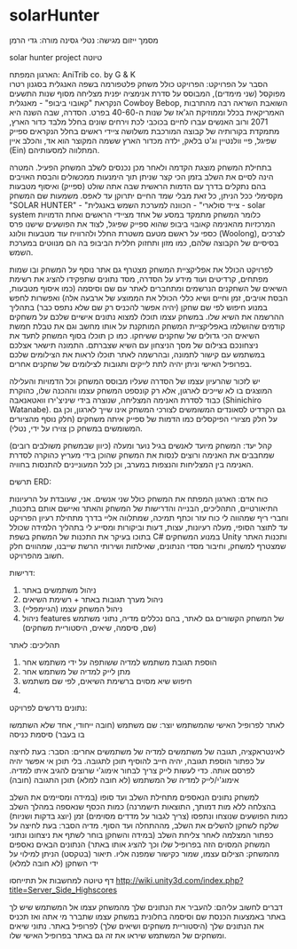 # solarHunter

מסמך ייזום
מגישה: נטלי גסינה
מורה: גדי הרמן

solar hunter project 
טיוטה

הארגון המפתח: AniTrib co. by G & K  
הסבר על הפרויקט:
הפרויקט כולל משחק פלטפורמה בשפה האנגלית בסגנון רטרו מפוקסל (שני מימדים), המבוסס על סדרת אנימציה יפנית מצליחה מסוף שנות התשעים הנקראת "קאובוי ביבופ" - מאנגלית Cowboy Bebop, השואבת השראה רבה מהתרבות האמריקאית בכלל וממוזיקת הג'אז של שנות ה-40-60 בפרט. הסדרה, שבה השנה היא 2071 ורוב האנשים עברו לחיים בכוכבי לכת וירחים שונים בחלל מלבד כדור הארץ, מתמקדת בקורותיה של קבוצה המורכבת משלושה ציידי ראשים בחלל הנקראים ספייק שפיגל, פיי וולנטיין וג'ט בלאק, ילדה מכדור הארץ ששמה המקוצר הוא אד, והכלב איין (Ein) המתלווה למסעותיהם.

בתחילת המשחק מוצגת הקדמה ולאחר מכן נכנסים לשלב המשחק הפעיל. המטרה הינה לסיים את השלב בזמן הכי קצר שניתן תוך הימנעות ממכשולים והבסת האויבים בהם נתקלים בדרך עם הדמות הראשית שבה אתה שולט (ספייק) ואיסוף מטבעות מקסימלי ככל הניתן, כל זאת מבלי שמד החיים יתרוקן עד לאפס.
משמעות שם המשחק "SOLAR HUNTER" - "צייד סולארי" - הכוונה למערכת השמש באנגלית - solar system כלומר המשחק מתמקד במסע של אחד מציידי הראשים ואחת הדמויות המרכזיות מהאנימה קאובוי ביבופ שהוא ספייק שפיגל, לצוד את הפושעים שישנו פרס כספי על ראשם מטעם משטרת החלל ולהרוויח עוד מטבעות וולונג (Woolong), לצרכים בסיסיים של הקבוצה שלהם, כמו מזון ותחזוק חללית הביבופ בה הם מנווטים במערכת השמש. 

לפרויקט הכולל את אפליקציית המשחק מצטרף גם אתר נוסף על המשחק ובו שמות מפתחים, קרדיטים ועוד מידע על הסדרה, מסד נתונים שתפקידו להציג את רשימת השיאים של השחקנים הנרשמים ומתחברים לאתר עם שם וסיסמה (כמו איסוף מטבעות, הבסת אויבים, זמן וחיים ושיא כללי הכולל את הממוצע של ארבעה אלה) ואפשרות לחפש במנוע חיפוש לפי שם שחקן (יהיה אפשר להכניס רק שם שלא נתפס כבר) בתהליך ההרשמה את השיא שלו. במשחק עצמו תוכלו למצוא נתונים אישיים שלכם על משחקים קודמים שהושלמו באפליקציית המשחק המותקנת על אותו מחשב וגם את טבלת חמשת השיאים הכי גדולים של שחקנים ששיחקו. כמו כן תוכלו בסוף המשחק לתעד את ניצחונכם בצילום של מסך הניצחון עם השיא שצברתם. התמונה תישאר אצלכם במשתמש עם קישור לתמונה, ובהרשמה לאתר תוכלו לראות את הצילומים שלכם בפרופיל האישי וניתן יהיה לתת לייקים ותגובות לצילומים של שחקנים אחרים.


יש לזכור שהרעיון עצמו של הסדרה שעליו מבוסס המשחק וכל הדמויות והעלילה המוצגים בו לא שייכים לארגון, אלא רק קונספט המשחק עצמו וההכנה שלו, כהוקרת כבוד לסדרת האנימה המצליחה, שנוצרה בידי שיניצ'ירו וואטאנאבה (Shinichiro Watanabe). 
גם הקרדיט לסאונדים המשומשים לצורכי המשחק אינו שייך לארגון, וכן גם על חלק מציורי הפיקסלים כמו הדמות של ספייק איתה משחקים (חלק נוסף מהציורים המשומשים במשחק כן צוירו על ידי, נטלי).

קהל יעד: 
המשחק מיועד לאנשים בגיל נוער ומעלה (כיוון שבמשחק משולבים רובים) שמחבבים את האנימה ורוצים לנסות את המשחק שהוכן בידי מעריץ כהוקרה לסדרת האנימה בין המצליחות והנצפות במערב, וכן לכל המעוניינים להתנסות בחוויה.


תרשים ERD:






כוח אדם:
הארגון המפתח את המשחק כולל שני אנשים. אני, שעובדת על הרעיונות התיאורטיים, התהליכים, הבנייה והדרישות של המשחק והאתר ואיישם אותם בתכנות, וחברי ריף שמהווה לי כוח עזר וכתף תמיכה, שמתלווה אליי בדרך מתחילת רעיון הפרויקט עד לתוצר הסופי, מעלה רעיונות, עצות, דעות וביקורות ומסייע לי בתהליך הלמידה שכולל בתוכו בעיקר את התכנות של המשחק בשפת C# במנוע המשחקים Unity ותכנות האתר שמצטרף למשחק, וחיבור מסדי הנתונים, שאילתות ושירותי הרשת שייבנו, שמהווים חלק חשוב מהפרויקט.



דרישות:

1. ניהול משתמשים באתר
2. ניהול מערך תגובות באתר + רשימת השיאים
3. ניהול המשחק עצמו (הגיימפליי)
4. ניהול features של המשחק הקשורים גם לאתר, בהם נכללים מדיה, נתוני משתמש (שם, סיסמה, שיאים, היסטוריית משחקים)


תהליכים:
לאתר
1. הוספת תגובת משתמש למדיה ששותפה על ידי משתמש אחר
2. מתן לייק למדיה של משתמש אחר
3. חיפוש שיא מסוים ברשימת השיאים, לפי שם משתמש
4. 



נתונים נדרשים לפרויקט:

לאתר
לפרופיל האישי שהמשתמש יוצר:
שם משתמש (חובה ייחודי, אחד שלא השתמשו בו בעבר)
סיסמת כניסה

לאינטראקציה, תגובה של משתמשים למדיה של משתמשים אחרים:
הסבר: בעת לחיצה על כפתור הוספת תגובה, יהיה חייב להוסיף תוכן לתגובה. בלי תוכן אי אפשר יהיה לפרסם אותה. כדי לעשות לייק צריך לבחור אימוג'י שרוצים להגיב איתו למדיה.
אימוג'י/לייק למדיה של המשתמש (לא חובה למלא)
תוכן התגובה (חובה)

למשחק
נתונים הנאספים מתחילת השלב ועד סופו (במידה ומסיימים את השלב בהצלחה ללא מות דמותך, התוצאות תישמרנה)
כמות הכסף שנאספה במהלך השלב
כמות הפושעים שנוצחו ונתפסו (צריך לגבור על מדדים מסוימים)
זמן (יוצג בדקות ושניות) שלקח לשחקן להשלים את השלב, מההתחלה ועד הסוף.
מדיה
הסבר: בעת לחיצה על כפתור המצלמה לאחר צליחת השלב (במידה והשחקן בוחר לשתף את ניצחונו ונתוני המשחק המסוים הזה בפרופיל שלו וכך להציג אותו באתר) הנתונים הבאים נאספים מהמשחק:
הצילום עצמו, שמור כקישור שמפנה אליו.
תיאור (בטקסט) הניתן למילוי על ידי השחקן (לא חובה למלא)




דף טיוטה למחשבות אל תתייחסו
http://wiki.unity3d.com/index.php?title=Server_Side_Highscores

דברים לחשוב עליהם:
להעביר את הנתונים שלך מהמשחק עצמו אל המשתמש שיש לך באתר באמצעות הכנסת שם וסיסמה בחלונית במשחק עצמו שתברר מי אתה ואז תכניס את הנתונים שלך (היסטוריית משחקים ושיאים שלך) לפרופיל באתר.
נתוני שיאים ומשחקים של המשתמש שיראו את זה גם באתר בפרופיל האישי שלו.
